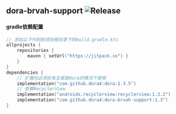 dora-brvah-support
![Release](https://jitpack.io/v/dora4/dora-brvah-support.svg)
--------------------------------

#### gradle依赖配置

```kotlin
// 添加以下代码到项目根目录下的build.gradle.kts
allprojects {
    repositories {
        maven { setUrl("https://jitpack.io") }
    }
}
dependencies {
    // 扩展包必须在有主框架dora的情况下使用
    implementation("com.github.dora4:dora:1.3.5")
    // 依赖RecyclerView
    implementation("androidx.recyclerview:recyclerview:1.3.2")
    implementation("com.github.dora4:dora-brvah-support:1.3")
}
```
